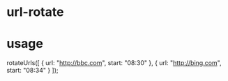 # url-rotate

# usage

rotateUrls([
{
	url: "http://bbc.com",
	start: "08:30"
},
{
	url: "http://bing.com",
	start: "08:34"
}
]);